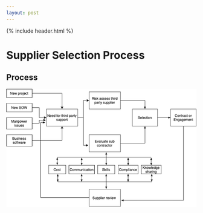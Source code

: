 ```yaml
---
layout: post
---
```


{% include header.html %}

# Supplier Selection Process

## Process

![supplier selection process](images/supplier-selection-process.png)

